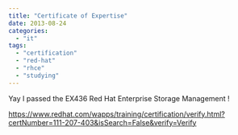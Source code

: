 ```yaml
---
title: "Certificate of Expertise"
date: 2013-08-24
categories: 
  - "it"
tags: 
  - "certification"
  - "red-hat"
  - "rhce"
  - "studying"
---
```


Yay I passed the EX436 Red Hat Enterprise Storage Management !

https://www.redhat.com/wapps/training/certification/verify.html?certNumber=111-207-403&isSearch=False&verify=Verify
